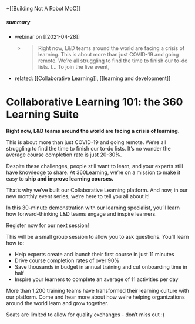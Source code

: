 +[[Building Not A Robot MoC]]

##### summary
- webinar on [[2021-04-28]]
	- > Right now, L&D teams around the world are facing a crisis of learning. This is about more than just COVID-19 and going remote. We’re all struggling to find the time to finish our to-do lists. I... To join the live event,


- related: [[Collaborative Learning]], [[learning and development]]
# Collaborative Learning 101: the 360 Learning Suite
**Right now, L&D teams around the world are facing a crisis of learning.** 

This is about more than just COVID-19 and going remote. We’re all struggling to find the time to finish our to-do lists. It’s no wonder the average course completion rate is just 20-30%. 

Despite these challenges, people still want to learn, and your experts still have knowledge to share. At 360Learning, we’re on a mission to make it easy to **ship and improve learning courses.**

That’s why we’ve built our Collaborative Learning platform. And now, in our new monthly event series, we’re here to tell you all about it! 

In this 30-minute demonstration with our learning specialist, you’ll learn how forward-thinking L&D teams engage and inspire learners.

Register now for our next session!

This will be a small group session to allow you to ask questions. You’ll learn how to:
- Help experts create and launch their first course in just 11 minutes
- Drive course completion rates of over 90%
- Save thousands in budget in annual training and cut onboarding time in half 
- Inspire your learners to complete an average of 11 activities per day

More than 1,200 training teams have transformed their learning culture with our platform. Come and hear more about how we’re helping organizations around the world learn and grow together. 

Seats are limited to allow for quality exchanges - don’t miss out :)